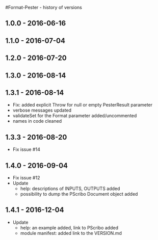 #Format-Pester - history of versions

## 1.0.0 - 2016-06-16

## 1.1.0 - 2016-07-04

## 1.2.0 - 2016-07-20

## 1.3.0 - 2016-08-14

## 1.3.1 - 2016-08-14
 - Fix: added explicit Throw for null or empty PesterResult parameter
 - verbose messages updated 
 - validateSet for the Format parameter added/uncommented
 - names in code cleaned

## 1.3.3 - 2016-08-20
 - Fix issue #14  

##  1.4.0 - 2016-09-04
 - Fix issue #12
 - Update
   - help: descriptions of INPUTS, OUTPUTS added
   - possibility to dump the PScribo Document object added

## 1.4.1 - 2016-12-04
  - Update
    - help: an example added, link to PScribo added
    - module manifest: added link to the VERSION.md